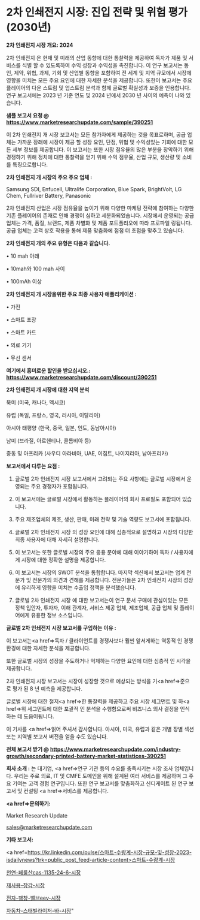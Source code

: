# 2차 인쇄전지 시장: 진입 전략 및 위험 평가(2030년)

<strong>2차 인쇄전지 시장 개요: 2024</strong>

2차 인쇄전지 은 현재 및 미래의 산업 동향에 대한 통찰력을 제공하여 독자가 제품 및 서비스를 식별 할 수 있도록하여 수익 성장과 수익성을 촉진합니다. 이 연구 보고서는 동인, 제약, 위협, 과제, 기회 및 산업별 동향을 포함하여 전 세계 및 지역 규모에서 시장에 영향을 미치는 모든 주요 요인에 대한 자세한 분석을 제공합니다. 또한이 보고서는 주요 플레이어의 다운 스트림 및 업스트림 분석과 함께 글로벌 확실성과 보증을 인용합니다. 연구 보고서에는 2023 년 기준 연도 및 2024 년에서 2030 년 사이의 예측이 나와 있습니다.



<strong>샘플 보고서 요청 @ <a href=https://www.marketresearchupdate.com/sample/390251>https://www.marketresearchupdate.com/sample/390251</a></strong>

이 2차 인쇄전지 개 시장 보고서는 모든 참가자에게 제공하는 것을 목표로하며, 공급 업체는 가까운 장래에 시장이 제공 할 성장 요인, 단점, 위협 및 수익성있는 기회에 대한 모든 세부 정보를 제공합니다. 이 보고서는 또한 시장 점유율의 많은 부분을 장악하기 위해 경쟁하기 위해 정치에 대한 통찰력을 얻기 위해 수익 점유율, 산업 규모, 생산량 및 소비를 특징으로합니다.



<strong>2차 인쇄전지 개 시장의 주요 주요 업체 :</strong>

Samsung SDI, Enfucell, Ultralife Corporation, Blue Spark, BrightVolt, LG Chem, Fullriver Battery, Panasonic

2차 인쇄전지 산업은 시장 점유율을 높이기 위해 다양한 마케팅 전략에 참여하는 다양한 기존 플레이어의 존재로 인해 경쟁이 심하고 세분화되었습니다. 시장에서 운영되는 공급 업체는 가격, 품질, 브랜드, 제품 차별화 및 제품 포트폴리오에 따라 프로파일 링됩니다. 공급 업체는 고객 상호 작용을 통해 제품 맞춤화에 점점 더 초점을 맞추고 있습니다.



<strong>2차 인쇄전지 개의 주요 유형은 다음과 같습니다.</strong>

• 10 mah 아래

• 10mah와 100 mah 사이

• 100mAh 이상



<strong>2차 인쇄전지 개 시장을위한 주요 최종 사용자 애플리케이션 :</strong>

• 가전

• 스마트 포장

• 스마트 카드

• 의료 기기

• 무선 센서



<strong>여기에서 흥미로운 할인을 받으십시오.: <a href=https://www.marketresearchupdate.com/discount/390251>https://www.marketresearchupdate.com/discount/390251</a></strong>



<strong>2차 인쇄전지 개 시장에 대한 지역 분석</strong>

북미 (미국, 캐나다, 멕시코)

유럽 (독일, 프랑스, 영국, 러시아, 이탈리아)

아시아 태평양 (한국, 중국, 일본, 인도, 동남아시아)

남미 (브라질, 아르헨티나, 콜롬비아 등)

중동 및 아프리카 (사우디 아라비아, UAE, 이집트, 나이지리아, 남아프리카)



<strong>보고서에서 다루는 요점 :</strong>

1. 글로벌 2차 인쇄전지 시장 보고서에서 고려되는 주요 사항에는 글로벌 시장에서 운영되는 주요 경쟁자가 포함됩니다.

2. 이 보고서에는 글로벌 시장에서 활동하는 플레이어의 회사 프로필도 포함되어 있습니다.

3. 주요 제조업체의 제조, 생산, 판매, 미래 전략 및 기술 역량도 보고서에 포함됩니다.

4. 글로벌 2차 인쇄전지 시장 의 성장 요인에 대해 심층적으로 설명하고 시장의 다양한 최종 사용자에 대해 자세히 설명합니다.

5. 이 보고서는 또한 글로벌 시장의 주요 응용 분야에 대해 이야기하여 독자 / 사용자에게 시장에 대한 정확한 설명을 제공합니다.

6. 이 보고서는 시장의 SWOT 분석을 통합합니다. 마지막 섹션에서 보고서는 업계 전문가 및 전문가의 의견과 견해를 제공합니다. 전문가들은 2차 인쇄전지 시장의 성장에 유리하게 영향을 미치는 수출입 정책을 분석했습니다.

7. 글로벌 2차 인쇄전지 시장 에 대한 보고서는이 연구 문서 구매에 관심이있는 모든 정책 입안자, 투자자, 이해 관계자, 서비스 제공 업체, 제조업체, 공급 업체 및 플레이어에게 유용한 정보 소스입니다.



<strong>글로벌 2차 인쇄전지 시장 보고서를 구입하는 이유 :</strong>

이 보고서는<a href=>독자 / 클</a>라이언트를 경쟁사보다 훨씬 앞서게하는 역동적 인 경쟁 환경에 대한 자세한 분석을 제공합니다.

또한 글로벌 시장의 성장을 주도하거나 억제하는 다양한 요인에 대한 심층적 인 시각을 제공합니다.

2차 인쇄전지 시장 보고서는 시장이 성장할 것으로 예상되는 방식을 기<a href=>준으로</a> 평가 된 8 년 예측을 제공합니다.

글로벌 시장에 대한 철저<a href=>한 통찰력</a>을 제공하고 주요 시장 세그먼트 및 하<a href=>위 세그</a>먼트에 대한 포괄적 인 분석을 수행함으로써 비즈니스 의사 결정을 인식하는 데 도움이됩니다.

이 기사를 <a href=>읽어 주</a>셔서 감사합니다. 아시아, 미국, 유럽과 같은 개별 장별 섹션 또는 지역별 보고서 버전을 얻을 수도 있습니다.



<strong>전체 보고서 받기 @ <a href=https://www.marketresearchupdate.com/industry-growth/secondary-printed-battery-market-statistices-390251>https://www.marketresearchupdate.com/industry-growth/secondary-printed-battery-market-statistices-390251</a></strong>



<strong>회사 소개 :</strong>
는 대기업, <a href=>연구 기</a>관 등의 수요를 충족시키는 시장 조사 업체입니다. 우리는 주로 의료, IT 및 CMFE 도메인을 위해 설계된 여러 서비스를 제공하며 그 주요 기여는 고객 경험 연구입니다. 또한 연구 보고서를 맞춤화하고 신디케이트 된 연구 보고서 및 컨설팅 <a href=>서비</a>스를 제공합니다.



<strong><a href=>문의하기:</a></strong>

Market Research Update

sales@marketresearchupdate.com



<strong>기타 보고서:</strong>

<a href=https://kr.linkedin.com/pulse/스마트-수량계-시장-규모-및-성장-2023-isdailynews?trk=public_post_feed-article-content>스마트-수량계-시장</a>

<a href=https://www.linkedin.com/pulse/천연-페룰산cas-1135-24-6-시장-진입-전략-및-위험-평가2029년/>천연-페룰산cas-1135-24-6-시장</a>

<a href=https://www.linkedin.com/pulse/재사용-장갑-시장-세분화-연구-및-목표-고객2029년-consumer-connection-compendium-ana-4znlf/>재사용-장갑-시장</a>

<a href=https://www.linkedin.com/pulse/전자-팽창-밸브eev-시장-현재-및-미래-성장-2029-consumer-connection-chronicles-24--mlezf/>전자-팽창-밸브eev-시장</a>

<a href=https://www.linkedin.com/pulse/자동차-스태빌라이저-바-시장-동향-및-성장-전망-survey-savvy-insights-360-analysis-7ndlc/>자동차-스태빌라이저-바-시장</a>"
